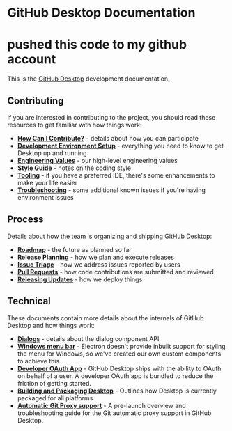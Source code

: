 # GitHub Desktop Documentation
# pushed this code to my github account
This is the [GitHub Desktop](https://github.com/desktop/desktop) development
documentation.

## Contributing

If you are interested in contributing to the project, you should read these
resources to get familiar with how things work:

 - **[How Can I Contribute?](../.github/CONTRIBUTING.md#how-can-i-contribute)** -
    details about how you can participate
 - **[Development Environment Setup](contributing/setup.md)** - everything
    you need to know to get Desktop up and running
 - **[Engineering Values](contributing/engineering-values.md)** - our high-level engineering values
 - **[Style Guide](contributing/styleguide.md)** - notes on the coding style
 - **[Tooling](contributing/tooling.md)** - if you have a preferred IDE,
    there's some enhancements to make your life easier
 - **[Troubleshooting](contributing/troubleshooting.md)** - some additional
    known issues if you're having environment issues

## Process

Details about how the team is organizing and shipping GitHub Desktop:

 - **[Roadmap](process/roadmap.md)** - the future as planned so far
 - **[Release Planning](process/release-planning.md)** - how we plan and execute
    releases
 - **[Issue Triage](process/issue-triage.md)** - how we address issues reported
    by users
 - **[Pull Requests](process/pull-requests.md)** - how code contributions are submitted and reviewed
 - **[Releasing Updates](process/releasing-updates.md)** - how we deploy things

## Technical

These documents contain more details about the internals of GitHub Desktop
and how things work:

 - **[Dialogs](technical/dialogs.md)** - details about the dialog component API
 - **[Windows menu bar](technical/windows-menu-bar.md)** - Electron doesn't
    provide inbuilt support for styling the menu for Windows, so we've created
    our own custom components to achieve this.
 - **[Developer OAuth App](technical/oauth.md)** - GitHub Desktop ships with
    the ability to OAuth on behalf of a user. A developer OAuth app is bundled
    to reduce the friction of getting started.
 - **[Building and Packaging Desktop](technical/packaging.md)** - Outlines how
    Desktop is currently packaged for all platforms 
 - **[Automatic Git Proxy support](technical/proxies.md)** - A pre-launch overview
    and troubleshooting guide for the Git automatic proxy support in GitHub Desktop.
